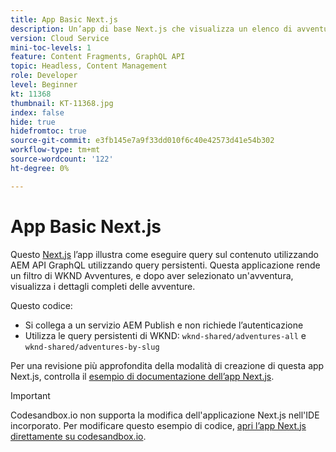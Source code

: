 ```yaml
---
title: App Basic Next.js
description: Un’app di base Next.js che visualizza un elenco di avventure WKND e relativi dettagli
version: Cloud Service
mini-toc-levels: 1
feature: Content Fragments, GraphQL API
topic: Headless, Content Management
role: Developer
level: Beginner
kt: 11368
thumbnail: KT-11368.jpg
index: false
hide: true
hidefromtoc: true
source-git-commit: e3fb145e7a9f33dd010f6c40e42573d41e54b302
workflow-type: tm+mt
source-wordcount: '122'
ht-degree: 0%

---
```



# App Basic Next.js

Questo [Next.js](https://nextjs.org/) l’app illustra come eseguire query sul contenuto utilizzando AEM API GraphQL utilizzando query persistenti. Questa applicazione rende un filtro di WKND Avventures, e dopo aver selezionato un&#39;avventura, visualizza i dettagli completi delle avventure.

Questo codice:

+ Si collega a un servizio AEM Publish e non richiede l’autenticazione
+ Utilizza le query persistenti di WKND: `wknd-shared/adventures-all` e `wknd-shared/adventures-by-slug`

Per una revisione più approfondita della modalità di creazione di questa app Next.js, controlla il [esempio di documentazione dell’app Next.js](../example-apps/next-js.md).

>[!IMPORTANT]
>
> Codesandbox.io non supporta la modifica dell&#39;applicazione Next.js nell&#39;IDE incorporato. Per modificare questo esempio di codice, [apri l’app Next.js direttamente su codesandbox.io](https://codesandbox.io/s/wknd-next-js-app-3n6zdv).
